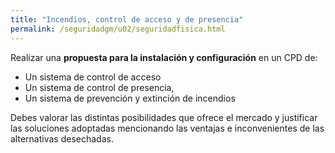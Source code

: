 ```yaml
---
title: "Incendios, control de acceso y de presencia"
permalink: /seguridadgm/u02/seguridadfisica.html
---
```


Realizar una **propuesta para la instalación y configuración** en un CPD de:

* Un sistema de control de acceso 
* Un sistema de control de presencia, 
* Un sistema de prevención y extinción de incendios

Debes valorar las distintas posibilidades que ofrece el mercado y justificar las soluciones adoptadas mencionando las ventajas e inconvenientes de las alternativas desechadas.

